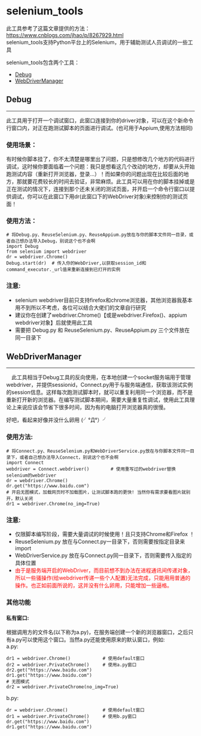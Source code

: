 # selenium_tools
此工具参考了这篇文章提供的方法：https://www.cnblogs.com/jhao/p/8267929.html  
selenium_tools支持Python平台上的Selenium，用于辅助测试人员调试的一些工具  
  
selenium_tools包含两个工具：  
* [Debug](#debug)
* [WebDriverManager](#webdrivermanager) 

## Debug
---
 此工具用于打开一个调试窗口，此窗口连接到你的driver对象，可以在这个新命令行窗口内，对正在跑测试脚本的页面进行调试。(也可用于Appium,使用方法相同)  
### 使用场景：  
 有时候你脚本挂了，你不太清楚是哪里出了问题，只是想修改几个地方的代码进行调试，这时候你要面临着一个问题：我只是想看这几个改动的地方，却要从头开始跑测试内容（重新打开浏览器，登录...）！而如果你的问题出现在比较后面的地方，那就要花费较长的时间去验证，非常麻烦。此工具可以用在你的脚本挂掉或是正在测试的情况下，连接到那个还未关闭的测试页面，并开启一个命令行窗口以提供调试，你可以在此窗口下用dr(此窗口下的WebDriver对象)来控制你的测试页面！
### 使用方法：  

    # 将Debug.py、ReuseSelenium.py、ReuseAppium.py放在与你的脚本文件同一目录，或者自己想办法导入Debug，别说这个也不会啊
    import Debug
    from selenium import webdriver
    dr = webdriver.Chrome()
    Debug.start(dr)  # 传入你的WebDriver,以获取session_id和command_executor._url值来重新连接到已打开的实例
    
### 注意:  
* selenium webdriver目前只支持firefox和chrome浏览器，其他浏览器我基本用不到所以不考虑，各位可以结合大佬们的文章自行研究  
* 建议你在创建了webdriver.Chrome()【或是webdriver.Firefox()、appium webdriver对象】后就使用此工具  
* 需要把 Debug.py 和 ReuseSelenium.py、ReuseAppium.py 三个文件放在同一目录下  
      
## WebDriverManager
---
　此工具相当于Debug工具的反向使用，在本地创建一个socket服务端用于管理webdriver，并提供sessionid，Connect.py用于与服务端通信，获取该测试实例的session信息。这样每次跑测试脚本时，就可以重复利用同一个浏览器，而不是重新打开新的浏览器。在编写测试脚本期间，需要大量重复性调试，使用此工具理论上来说应该会节省下很多时间，因为有的电脑打开浏览器真的很慢。
   
好吧，看起来好像并没什么卵用 (╯°Д°）╯  
### 使用方法:  

    # 将Connect.py、ReuseSelenium.py和WebDriverService.py放在与你脚本文件同一目录下，或者自己想办法导入Connect，别说这个也不会啊
    import Connect
    webdriver = Connect.webdriver()        # 使用重写过的webdriver替换selenium的webdriver
    dr = webdriver.Chrome()
    dr.get("https://www.baidu.com")
    # 开启无图模式，加载网页时不加载图片，让测试脚本跑的更快! 当然你有需求要看图片就别开，默认关闭
    dr1 = webdriver.Chrome(no_img=True)

### 注意:
* 仅限脚本编写阶段，需要大量调试的时候使用！且只支持Chrome和Firefox ！
* ReuseSelenium.py 放在与Connect.py一目录下，否则需要按指定目录来import
* WebDriverService.py 放在与Connect.py同一目录下，否则需要传入指定的具体位置
* <font color=#F00>由于是服务端开启的WebDriver，而目前想不到办法在进程通讯间传递对象，所以一些骚操作(给webdriver传递一些个人配置)无法完成，只能用用普通的操作。也正如前面所说的，这并没有什么卵用，只能增加一些逼格。</font>

### 其他功能
#### 私有窗口:  
根据调用方的文件名(以下称为a.py)，在服务端创建一个新的浏览器窗口，之后只有a.py可以使用这个窗口。当然a.py还能使用原来的默认窗口，例如:  
a.py:

    dr1 = webdriver.Chrome()            # 使用default窗口
    dr2 = webdriver.PrivateChrome()     # 使用a.py窗口
    dr2.get("https://www.baidu.com")
    dr1.get("https://www.baidu.com")
    # 无图模式
    dr2 = webdriver.PrivateChrome(no_img=True)

b.py:

    dr = webdriver.Chrome()             # 使用default窗口
    dr1 = webdriver.PrivateChrome()     # 使用b.py窗口
    dr.get("https://www.baidu.com")
    dr1.get("https://www.baidu.com")
